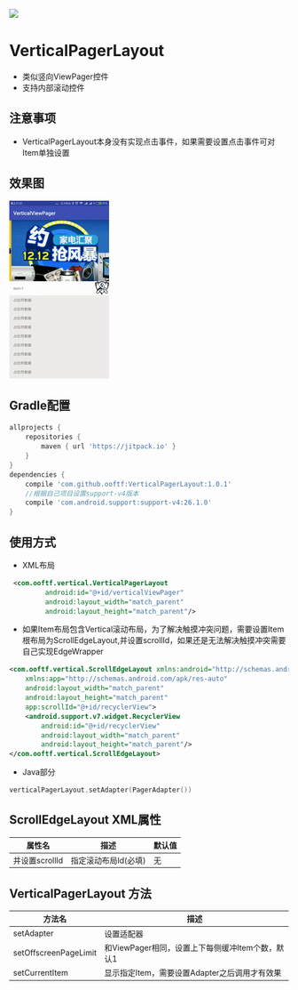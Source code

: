 [![](https://jitpack.io/v/ooftf/VerticalPagerLayout.svg)](https://jitpack.io/#ooftf/VerticalPagerLayout)
# VerticalPagerLayout
* 类似竖向ViewPager控件
* 支持内部滚动控件
## 注意事项
* VerticalPagerLayout本身没有实现点击事件，如果需要设置点击事件可对Item单独设置
## 效果图
![](https://github.com/ooftf/VerticalPagerLayout/raw/master/art/verticalPagerLayout.gif)
## Gradle配置
```groovy
allprojects {
    repositories {
        maven { url 'https://jitpack.io' }
    }
}
dependencies {
    compile 'com.github.ooftf:VerticalPagerLayout:1.0.1'
    //根据自己项目设置support-v4版本
    compile 'com.android.support:support-v4:26.1.0'
}
```
## 使用方式
* XML布局
```xml
 <com.ooftf.vertical.VerticalPagerLayout
         android:id="@+id/verticalViewPager"
         android:layout_width="match_parent"
         android:layout_height="match_parent"/>
```
* 如果Item布局包含Vertical滚动布局，为了解决触摸冲突问题，需要设置Item根布局为ScrollEdgeLayout,并设置scrollId，如果还是无法解决触摸冲突需要自己实现EdgeWrapper
```xml
<com.ooftf.vertical.ScrollEdgeLayout xmlns:android="http://schemas.android.com/apk/res/android"
    xmlns:app="http://schemas.android.com/apk/res-auto"
    android:layout_width="match_parent"
    android:layout_height="match_parent"
    app:scrollId="@+id/recyclerView">
    <android.support.v7.widget.RecyclerView
        android:id="@+id/recyclerView"
        android:layout_width="match_parent"
        android:layout_height="match_parent"/>
</com.ooftf.vertical.ScrollEdgeLayout>
```
* Java部分
```kotlin
verticalPagerLayout.setAdapter(PagerAdapter())
```
## ScrollEdgeLayout XML属性
|属性名|描述|默认值|
|---|---|---|
|并设置scrollId|指定滚动布局Id(必填)|无|
## VerticalPagerLayout 方法
|方法名|描述|
|---|---|
|setAdapter|设置适配器|
|setOffscreenPageLimit|和ViewPager相同，设置上下每侧缓冲Item个数，默认1|
|setCurrentItem|显示指定Item，需要设置Adapter之后调用才有效果|

